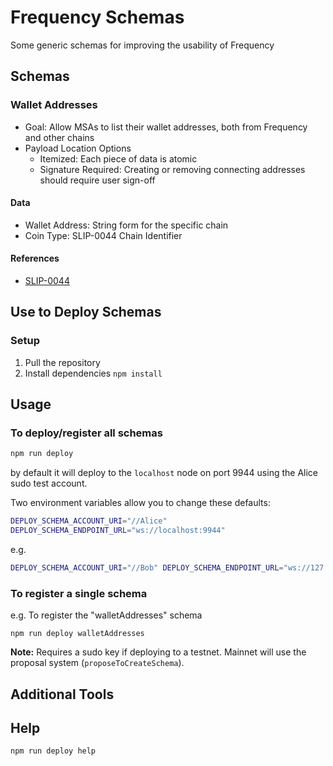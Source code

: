 # Frequency Schemas

Some generic schemas for improving the usability of Frequency

## Schemas

### Wallet Addresses

- Goal: Allow MSAs to list their wallet addresses, both from Frequency and other chains
- Payload Location Options
    - Itemized: Each piece of data is atomic
    - Signature Required: Creating or removing connecting addresses should require user sign-off

#### Data

- Wallet Address: String form for the specific chain
- Coin Type: SLIP-0044 Chain Identifier

#### References

- [SLIP-0044](https://github.com/satoshilabs/slips/blob/master/slip-0044.md)

## Use to Deploy Schemas

### Setup

1. Pull the repository
1. Install dependencies `npm install`

## Usage

### To deploy/register all schemas

```sh
npm run deploy
```

by default it will deploy to the `localhost` node on port 9944 using the Alice sudo test account.

Two environment variables allow you to change these defaults:

```sh
DEPLOY_SCHEMA_ACCOUNT_URI="//Alice"
DEPLOY_SCHEMA_ENDPOINT_URL="ws://localhost:9944"
```

e.g.

```sh
DEPLOY_SCHEMA_ACCOUNT_URI="//Bob" DEPLOY_SCHEMA_ENDPOINT_URL="ws://127.0.0.1:9944" npm run deploy profile
```

### To register a single schema

e.g. To register the "walletAddresses" schema

    npm run deploy walletAddresses

**Note:** Requires a sudo key if deploying to a testnet.
Mainnet will use the proposal system (`proposeToCreateSchema`).

## Additional Tools

## Help

```sh
npm run deploy help
```
